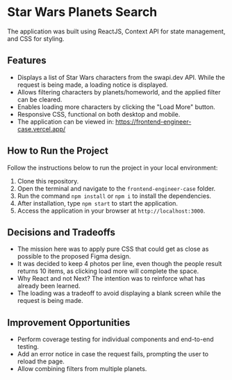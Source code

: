 # Star Wars Planets Search

The application was built using ReactJS, Context API for state management, and CSS for styling.

## Features

- Displays a list of Star Wars characters from the swapi.dev API. While the request is being made, a loading notice is displayed.
- Allows filtering characters by planets/homeworld, and the applied filter can be cleared.
- Enables loading more characters by clicking the "Load More" button.
- Responsive CSS, functional on both desktop and mobile.
- The application can be viewed in: https://frontend-engineer-case.vercel.app/

## How to Run the Project

Follow the instructions below to run the project in your local environment:

1. Clone this repository.
2. Open the terminal and navigate to the `frontend-engineer-case` folder.
3. Run the command `npm install` or `npm i` to install the dependencies.
4. After installation, type `npm start` to start the application.
5. Access the application in your browser at `http://localhost:3000`.

## Decisions and Tradeoffs

- The mission here was to apply pure CSS that could get as close as possible to the proposed Figma design.
- It was decided to keep 4 photos per line, even though the people result returns 10 items, as clicking load more will complete the space.
- Why React and not Next? The intention was to reinforce what has already been learned.
- The loading was a tradeoff to avoid displaying a blank screen while the request is being made.

## Improvement Opportunities

- Perform coverage testing for individual components and end-to-end testing.
- Add an error notice in case the request fails, prompting the user to reload the page.
- Allow combining filters from multiple planets.
